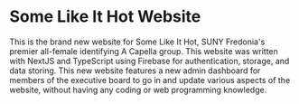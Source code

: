 # Some Like It Hot Website
This is the brand new website for Some Like It Hot, SUNY Fredonia's premier all-female identifying A Capella group. This website was written with NextJS and TypeScript using Firebase for authentication, storage, and data storing. This new website features a new admin dashboard for members of the executive board to go in and update various aspects of the website, without having any coding or web programming knowledge.
